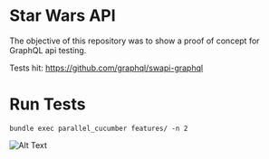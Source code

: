 # Star Wars API

The objective of this repository was to show a proof of concept for GraphQL api testing. 

Tests hit: https://github.com/graphql/swapi-graphql

# Run Tests

`bundle exec parallel_cucumber features/ -n 2`

![Alt Text](https://media0.giphy.com/media/3o7ZeTmU77UlPyeR2w/source.gif)
